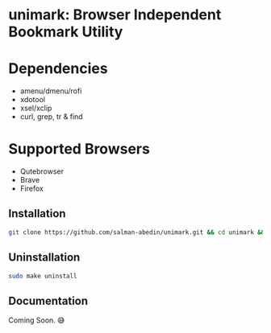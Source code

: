 # unimark: Browser Independent Bookmark Utility

# Dependencies

-  amenu/dmenu/rofi
-  xdotool
-  xsel/xclip
-  curl, grep, tr & find

# Supported Browsers

- Qutebrowser
- Brave
- Firefox

## Installation

```sh
git clone https://github.com/salman-abedin/unimark.git && cd unimark && sudo make install
```

## Uninstallation

```sh
sudo make uninstall
```

## Documentation

Coming Soon. 😅

